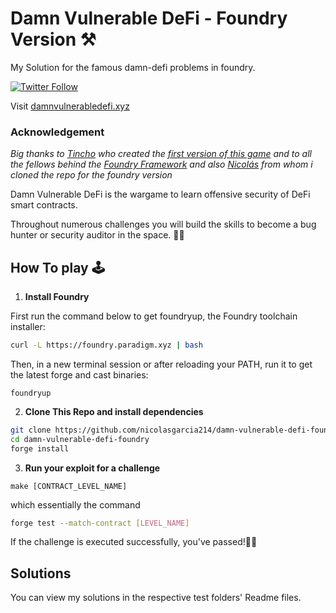 # Damn Vulnerable DeFi - Foundry Version ⚒️

My Solution for the famous damn-defi problems in foundry.

[![Twitter Follow](https://img.shields.io/twitter/follow/ngp2311?label=Follow%20me%20%40ngp2311&style=social)](https://twitter.com/0xcyanide)

Visit [damnvulnerabledefi.xyz](https://damnvulnerabledefi.xyz)

### Acknowledgement
*Big thanks to [Tincho](https://twitter.com/tinchoabbate) who created the [first version of this game](https://github.com/tinchoabbate/damn-vulnerable-defi/tree/v2.0.0) and to all the fellows behind the [Foundry Framework](https://github.com/gakonst/foundry/graphs/contributors) and also [Nicolás](https://github.com/nicolasgarcia214/damn-vulnerable-defi-foundry) from whom i cloned the repo for the foundry version*

Damn Vulnerable DeFi is the wargame to learn offensive security of DeFi smart contracts.

Throughout numerous challenges you will build the skills to become a bug hunter or security auditor in the space. 🕵️‍♂️

## How To play 🕹️

1.  **Install Foundry**

First run the command below to get foundryup, the Foundry toolchain installer:

``` bash
curl -L https://foundry.paradigm.xyz | bash
```

Then, in a new terminal session or after reloading your PATH, run it to get the latest forge and cast binaries:

``` console
foundryup
```

2. **Clone This Repo and install dependencies**
```bash 
git clone https://github.com/nicolasgarcia214/damn-vulnerable-defi-foundry.git
cd damn-vulnerable-defi-foundry
forge install
```

3. **Run your exploit for a challenge**

```console
make [CONTRACT_LEVEL_NAME]
```
which essentially the command

```bash
forge test --match-contract [LEVEL_NAME] 
```

If the challenge is executed successfully, you've passed!🙌🙌

## Solutions

You can view my solutions in the respective test folders' Readme files.